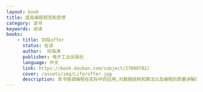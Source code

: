 ```yaml
---
layout: book
title: 提高编程规范和思想 
category: 读书
keywords: 阅读
books: 
    - title: 剑指offer
      status: 在读
      author:  何海涛
      publisher: 电子工业出版社
      language: 中文
      link: https://book.douban.com/subject/27008702/
      cover: /assets/img/Life/offer.jpg
      description: 本书强调编程在实际中的应用,对数据结构和算法以及编程的质量讲解的很细腻,旨在应对工作面试的编程技巧.本书可以作为提高个人编程思想的一本书,也可以用来提升自己在IT研发岗面试的技巧.虽然本书用C++/C#构建,但是书中的编程思想和应试技巧是很值得学习的.《剑指Offer：名企面试官精讲典型编程题（第2版）》共分7章，主要包括面试的流程，讨论面试每一环节需要注意的问题；面试需要的基础知识，从编程语言、数据结构及算法三方面总结程序员面试知识点；高质量的代码，讨论影响代码质量的3个要素（规范性、完整性和鲁棒性），强调高质量代码除完成基本功能外，还能考虑特殊情况并对非法输入进行合理处理；解决面试题的思路，总结编程面试中解决难题的有效思考模式，如在面试中遇到复杂难题，应聘者可利用画图、举例和分解这3种方法将其化繁为简，先形成清晰思路，再动手编程；优化时间和空间效率，读者将学会优化时间效率及用空间换时间的常用算法，从而在面试中找到最优解；面试中的各项能力，总结应聘者如何充分表现学习和沟通能力，并通过具体面试题讨论如何培养知识迁移、抽象建模和发散思维能力；两个面试案例，总结哪些面试举动是不良行为，而哪些表现又是面试官所期待的行为。   
---
```

